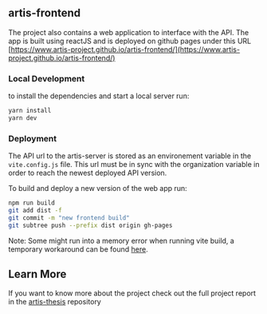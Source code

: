 ## artis-frontend

The project also contains a web application to interface with the API. The app is built using reactJS and is deployed on github pages under this URL [https://www.artis-project.github.io/artis-frontend/](https://www.artis-project.github.io/artis-frontend/)

### Local Development

to install the dependencies and start a local server run:

```bash
yarn install
yarn dev
```

### Deployment
The API url to the artis-server is stored as an environement variable in the `vite.config.js` file. This url must be in sync with the organization variable in order to reach the newest deployed API version.

To build and deploy a new version of the web app run:

```bash
npm run build
git add dist -f
git commit -m "new frontend build"
git subtree push --prefix dist origin gh-pages
```

Note: Some might run into a memory error when running vite build, a temporary workaround can be found [here](https://github.com/vitejs/vite/issues/2433).

## Learn More
If you want to know more about the project check out the full project report in the [artis-thesis](https://github.com/artis-project/artis-thesis) repository

